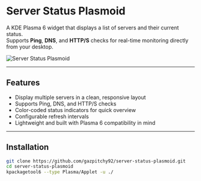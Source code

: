 # Server Status Plasmoid

A KDE Plasma 6 widget that displays a list of servers and their current status.  
Supports **Ping**, **DNS**, and **HTTP/S** checks for real-time monitoring directly from your desktop.

![Server Status Plasmoid](https://i.postimg.cc/FKtFG1Sm/server.png)

---

## Features
- Display multiple servers in a clean, responsive layout  
- Supports Ping, DNS, and HTTP/S checks  
- Color-coded status indicators for quick overview  
- Configurable refresh intervals  
- Lightweight and built with Plasma 6 compatibility in mind  

---

## Installation

```bash
git clone https://github.com/gazpitchy92/server-status-plasmoid.git
cd server-status-plasmoid
kpackagetool6 --type Plasma/Applet -u ./
